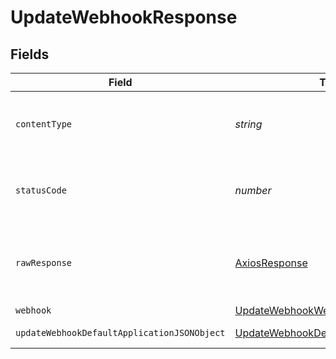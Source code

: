 # UpdateWebhookResponse


## Fields

| Field                                                                                                 | Type                                                                                                  | Required                                                                                              | Description                                                                                           |
| ----------------------------------------------------------------------------------------------------- | ----------------------------------------------------------------------------------------------------- | ----------------------------------------------------------------------------------------------------- | ----------------------------------------------------------------------------------------------------- |
| `contentType`                                                                                         | *string*                                                                                              | :heavy_check_mark:                                                                                    | HTTP response content type for this operation                                                         |
| `statusCode`                                                                                          | *number*                                                                                              | :heavy_check_mark:                                                                                    | HTTP response status code for this operation                                                          |
| `rawResponse`                                                                                         | [AxiosResponse](https://axios-http.com/docs/res_schema)                                               | :heavy_minus_sign:                                                                                    | Raw HTTP response; suitable for custom response parsing                                               |
| `webhook`                                                                                             | [UpdateWebhookWebhook](../../models/operations/updatewebhookwebhook.md)                               | :heavy_minus_sign:                                                                                    | A webhook                                                                                             |
| `updateWebhookDefaultApplicationJSONObject`                                                           | [UpdateWebhookDefaultApplicationJSON](../../models/operations/updatewebhookdefaultapplicationjson.md) | :heavy_minus_sign:                                                                                    | Error response.                                                                                       |